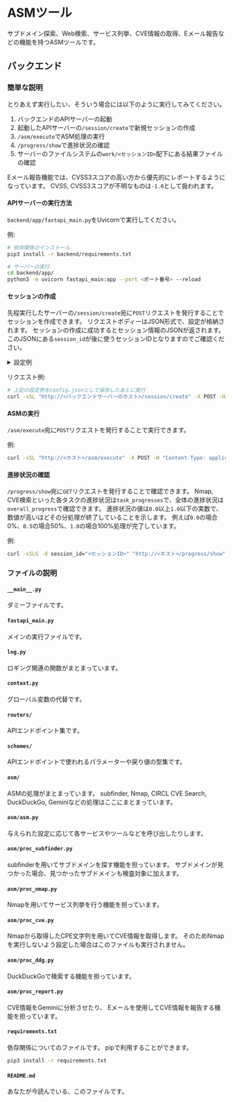 # ASMツール
サブドメイン探索、Web検索、サービス列挙、CVE情報の取得、Eメール報告などの機能を持つASMツールです。

## バックエンド
### 簡単な説明
とりあえず実行したい、そういう場合には以下のように実行してみてください。
1. バックエンドのAPIサーバーの起動
2. 起動したAPIサーバーの`/session/create`で新規セッションの作成
3. `/asm/execute`でASM処理の実行
4. `/progress/show`で進捗状況の確認
5. サーバーのファイルシステムの`work/<セッションID>`配下にある結果ファイルの確認

Eメール報告機能では、CVSS3スコアの高い方から優先的にレポートするようになっています。
CVSS, CVSS3スコアが不明なものは`-1.0`として扱われます。

#### APIサーバーの実行方法
`backend/app/fastapi_main.py`をUvicornで実行してください。

例:
```bash
# 依存関係のインストール
pip3 install -r backend/requirements.txt

# サーバーの実行
cd backend/app/
python3 -m uvicorn fastapi_main:app --port <ポート番号> --reload
```

#### セッションの作成
先程実行したサーバーの`/session/create`宛に`POST`リクエストを発行することでセッションを作成できます。
リクエストボディーはJSON形式で、設定が格納されます。
セッションの作成に成功するとセッション情報のJSONが返されます。このJSONにある`session_id`が後に使うセッションIDとなりますのでご確認ください。

<details>
<summary>設定例</summary>

```json
{
	"target_hosts": ["検査対象のホスト.example.com"],
	"exclude_hosts": [],

	"color_output": true,
	"log_level": "ALL",
	"nmap_extra_args": [],

	"enable_subfinder": true,
	"enable_nmap": true,
	"search_web": true,
	"search_cve": true,
	"enable_reporting": true,

	"report_emails": ["報告先のEメールアドレス@example.com"],
	"report_limit": 2,
	"report_since": "2019-12-05T19:05:00",
	"report_min_cvss3": 7,
	"report_csv_encoding": "utf-8",
	"report_enable_gemini": true,
	"report_api_key": "Gemini ProのAPIキー",
	"report_enable_bcc": false,
	"report_from": "Fromとして使うEメールアドレス@example.com",

	"web_query": "",
	"web_region": "jp-jp",
	"web_max_results": 25,
	"web_backend": "html"
}
```
</details>

リクエスト例:
```bash
# 上記の設定例をconfig.jsonとして保存したあとに実行
curl -sSL "http://<バックエンドサーバーのホスト>/session/create" -X POST -H "Content-Type: application/json" -d @config.json | jq .
```

#### ASMの実行
`/asm/execute`宛に`POST`リクエストを発行することで実行できます。

例:
```bash
curl -sSL "http://<ホスト>/asm/execute" -X POST -H "Content-Type: application/json" -d "{\"session_id\": \"<セッションID>\"}" | jq .
```

#### 進捗状況の確認
`/progress/show`宛に`GET`リクエストを発行することで確認できます。
Nmap, CVE検索といった各タスクの進捗状況は`task_progresses`で、全体の進捗状況は`overall_progress`で確認できます。
進捗状況の値は`0.0`以上`1.0`以下の実数で、数値が高いほどその分処理が終了していることを示します。
例えば`0.0`の場合0%、`0.5`の場合50%、`1.0`の場合100%処理が完了しています。

例:
```bash
curl -sSLG -d session_id="<セッションID>" "http://<ホスト>/progress/show" -X GET | jq .
```

### ファイルの説明
#### `__main__.py`
ダミーファイルです。

#### `fastapi_main.py`
メインの実行ファイルです。

#### `log.py`
ロギング関連の関数がまとまっています。

#### `context.py`
グローバル変数の代替です。

#### `routers/`
APIエンドポイント集です。

#### `schemes/`
APIエンドポイントで使われるパラメーターや戻り値の型集です。

#### `asm/`
ASMの処理がまとまっています。
subfinder, Nmap, CIRCL CVE Search, DuckDuckGo, Geminiなどの処理はここにまとまっています。

#### `asm/asm.py`
与えられた設定に応じて各サービスやツールなどを呼び出したりします。

#### `asm/proc_subfinder.py`
subfinderを用いてサブドメインを探す機能を担っています。
サブドメインが見つかった場合、見つかったサブドメインも検査対象に加えます。

#### `asm/proc_nmap.py`
Nmapを用いてサービス列挙を行う機能を担っています。

#### `asm/proc_cve.py`
Nmapから取得したCPE文字列を用いてCVE情報を取得します。
そのためNmapを実行しないよう設定した場合はこのファイルも実行されません。

#### `asm/proc_ddg.py`
DuckDuckGoで検索する機能を担っています。

#### `asm/proc_report.py`
CVE情報をGeminiに分析させたり、
Eメールを使用してCVE情報を報告する機能を担っています。

#### `requirements.txt`
依存関係についてのファイルです。
pipで利用することができます。
```bash
pip3 install -r requirements.txt
```

#### `README.md`
あなたが今読んでいる、このファイルです。
